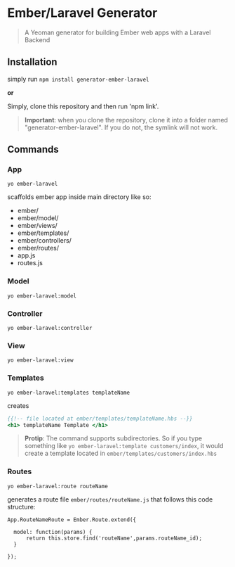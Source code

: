 Ember/Laravel Generator
========================

> A Yeoman generator for building Ember web apps with a Laravel Backend

Installation
-------------

simply run ```npm install generator-ember-laravel```

**or**

Simply, clone this repository and then run 'npm link'.

> **Important**: when you clone the repository, clone it into a folder named "generator-ember-laravel". If you do not, the symlink will not work.

Commands
--------

### App

``` yo ember-laravel ```

scaffolds ember app inside main directory like so:

- ember/
- ember/model/
- ember/views/
- ember/templates/
- ember/controllers/
- ember/routes/
- app.js
- routes.js

### Model

``` yo ember-laravel:model ```

### Controller

``` yo ember-laravel:controller ```

### View

``` yo ember-laravel:view ```

### Templates

``` yo ember-laravel:templates templateName ```

creates

```hbs
{{!-- file located at ember/templates/templateName.hbs --}}
<h1> templateName Template </h1> 

```

> **Protip**: The command supports subdirectories. So if you type something like ```yo ember-laravel:template customers/index```, it would create a template located in ```ember/templates/customers/index.hbs```

### Routes

``` yo ember-laravel:route routeName ```

generates a route file ```ember/routes/routeName.js``` that follows this code structure:

```
App.RouteNameRoute = Ember.Route.extend({

  model: function(params) {
      return this.store.find('routeName',params.routeName_id); 
  }
  
});
```
